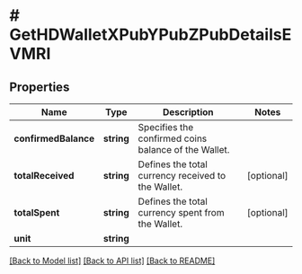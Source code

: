 # # GetHDWalletXPubYPubZPubDetailsEVMRI

## Properties

Name | Type | Description | Notes
------------ | ------------- | ------------- | -------------
**confirmedBalance** | **string** | Specifies the confirmed coins balance of the Wallet. |
**totalReceived** | **string** | Defines the total currency received to the Wallet. | [optional]
**totalSpent** | **string** | Defines the total currency spent from the Wallet. | [optional]
**unit** | **string** |  |

[[Back to Model list]](../../README.md#models) [[Back to API list]](../../README.md#endpoints) [[Back to README]](../../README.md)
